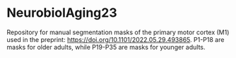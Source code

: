 # NeurobiolAging23
Repository for manual segmentation masks of the primary motor cortex (M1) used in the preprint: https://doi.org/10.1101/2022.05.29.493865.
P1-P18 are masks for older adults, while P19-P35 are masks for younger adults.

